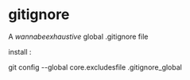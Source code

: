 gitignore
=========

A *wannabeexhaustive* global .gitignore file

install :

  git config --global core.excludesfile .gitignore_global
